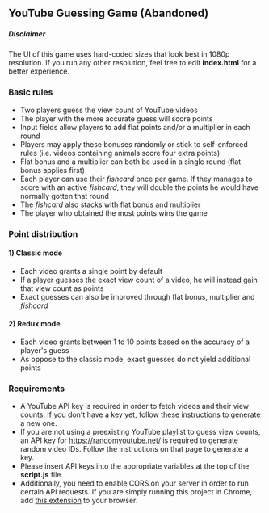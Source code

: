 ## YouTube Guessing Game (Abandoned)

##### Disclaimer
The UI of this game uses hard-coded sizes that look best in 1080p resolution. If you run any other resolution,
feel free to edit __index.html__ for a better experience.

### Basic rules
+ Two players guess the view count of YouTube videos
+ The player with the more accurate guess will score points
+ Input fields allow players to add flat points and/or a multiplier in each round
+ Players may apply these bonuses randomly or stick to self-enforced rules
(i.e. videos containing animals score four extra points)
+ Flat bonus and a multiplier can both be used in a single round (flat bonus applies first)
+ Each player can use their _fishcard_ once per game. If they manages to score with an active _fishcard_,
they will double the points he would have normally gotten that round
+ The _fishcard_ also stacks with flat bonus and multiplier
+ The player who obtained the most points wins the game

### Point distribution
#### 1) Classic mode
+ Each video grants a single point by default
+ If a player guesses the exact view count of a video, he will instead gain that view count as points
+ Exact guesses can also be improved through flat bonus, multiplier and _fishcard_

#### 2) Redux mode
+ Each video grants between 1 to 10 points based on the accuracy of a player's guess
+ As oppose to the classic mode, exact guesses do not yield additional points

### Requirements

+ A YouTube API key is required in order to fetch videos and their view counts. If you don't have a key yet, 
follow [these instructions](https://www.slickremix.com/docs/get-api-key-for-youtube/) to
generate a new one.
+ If you are not using a preexisting YouTube playlist to guess view counts, an API key for https://randomyoutube.net/ 
is required to generate random video IDs. Follow the instructions on that page to generate a key.
+ Please insert API keys into the appropriate variables at the top of the __script.js__ file.
+ Additionally, you need to enable CORS on your server in order to run certain API requests. If you are simply running this project in Chrome,
add [this extension](https://chrome.google.com/webstore/detail/allow-control-allow-origi/nlfbmbojpeacfghkpbjhddihlkkiljbi/related?hl=en) to your browser.
